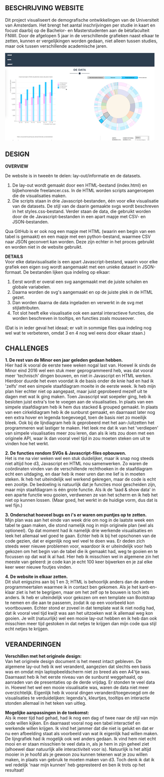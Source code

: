 **BESCHRIJVING WEBSITE**
----------------  
Dit project visualiseert de demografische ontwikkelingen van de Universiteit van Amsterdam. Het brengt het aantal inschrijvingen per studie in kaart en focust daarbij op de Bachelor- en Masterstudenten aan de bètafaculteit FNWI. Door de afgelopen 5 jaar in de verschillende grafieken naast elkaar te zetten, kunnen er vergelijkingen worden gedaan, niet alleen tussen studies, maar ook tussen verschillende academische jaren.

![Website](doc/finalv3.png)

**DESIGN**
----------------  
**OVERVIEW**

De website is in tweeën te delen: lay-out/informatie en de datasets.
1. De lay-out wordt gemaakt door een HTML-bestand (index.html) en bijbehorende freelancer.css. In de HTML worden scripts aangeroepen die de visualisaties maken.
2. Die scripts staan in drie Javascript-bestanden, één voor elke visualisatie van de datasets. De stijl van de daarin gemaakte svgs wordt beschreven in het styles.css-bestand. Verder staan de data, die gebruikt worden door de de Javascript-bestanden in een apart mapje met CSV- en JSON-bestanden.

Qua GitHub is er ook nog een mapje met HTML (waarin een begin van een tabel is gemaakt) en een mapje met een python-bestand, waarmee CSV naar JSON geconvert kan worden. Deze zijn echter in het proces gebruikt en worden niet in de website gebruikt.

**DETAILS**  
Voor elke datavisualisatie is een apart Javascript-bestand, waarin voor elke grafiek een eigen svg wordt aangemaakt met een unieke dataset in JSON-formaat. De bestanden lijken qua indeling op elkaar: 
1. Eerst wordt er overal een svg aangemaakt met de juiste schalen en globale variabelen. 
2. Daarna worden de svg's aangemaakt en op de juiste plek in de HTML gezet. 
3. Dan worden daarna de data ingeladen en verwerkt in de svg met stijlattributen. 
4. Tot slot heeft elke visualisatie ook een aantal interactieve functies, die worden beschreven in tooltips, en functies zoals mouseover.

(Dat is in ieder geval het ideaal; er valt in sommige files qua indeling nog wel wat te verbeteren, omdat 3 en 4 nog wel eens door elkaar staan.)

**CHALLENGES**
----------------  
**1. De rest van de Minor een jaar geleden gedaan hebben.**  
Hier had ik vooral de eerste twee weken nogal last van. Hoewel ik sinds de Minor eind 2016 wel een stuk meer geprogrammeerd heb, was dat vooral meer 'technisch' dingen bouwen, en niet in Javascript en HTML werken. Hierdoor duurde het even voordat ik de basis onder de knie had en had ik 'zelfs' met een simpele staafdiagram moeite in de eerste week. Ik heb mijn plan hier echter niet op aangepast, maar juist geprobeerd mezelf uit te dagen met wat ik ging maken. Toen Javascript wat soepeler ging, heb ik besloten juist extra's toe te voegen aan de visualisaties. In plaats van een simpele staafdiagram heb ik hem dus stacked & grouped gemaakt. In plaats van een cirkeldiagram heb ik de sunburst gemaakt, en daarnaast later nog een extra hover en legenda toegevoegd, toen de basis niet zo moeilijk bleek. Ook bij de lijndiagram heb ik geprobeerd met het aan-/uitzetten het programmeren wat lastiger te maken. Het leek me dat ik van het 'verdiepen' van simpele visualisaties meer zou leren, dan als ik iets zou doen met een originele API, waar ik dan vooral veel tijd in zou moeten steken om uit te vinden hoe het werkt.

**2. De functies rondom SVGs & Javascript-files opbouwen.**  
Het is me na vier weken wel een stuk duidelijker, maar ik snap nog steeds niet altijd hoe d3, Javascript en HTML nou samenwerken. Zo waren de coördinaten vinden van de verschillende rechthoeken in de staafdiagram echt een uitdaging, en daar heb ik meer uren dan me lief is in moeten steken. Ik heb het uiteindelijk wel werkend gekregen, maar de code is echt een zooitje. De bedoeling is natuurlijk dat je functies mooi gescheiden zijn, maar mijn staafdiagram is één grote functie. Als ik de 'laad & show data' in een aparte functie wou gooien, verdwenen ze van het scherm en ik heb het niet op kunnen lossen. (Maar goed, het werkt in de huidige vorm, dus dat is wel fijn.)

**3. Onderschat hoeveel bugs en i's er waren om puntjes op te zetten.**  
Mijn plan was aan het einde van week drie om nog in de laatste week een tabel te gaan maken, die stond namelijk nog in mijn originele plan (wel als optioneel). Op dat moment had ik namelijk drie werkende visualisaties en leek het allemaal wel goed te gaan. Echter heb ik bij het opschonen van de code gezien, dat er eigenlijk nog wel veel te doen was. Er deden zich steeds weer nieuwe problemen voor, waardoor ik er uiteindelijk voor heb gekozen om het begin van de tabel die ik gemaakt had, weg te gooien en te focussen op dat wat ik al had. Hier heb ik misschien wel in algemene zin het meeste van geleerd: je code kan je echt 100 keer bijwerken en je zal elke keer weer nieuwe foutjes vinden.

**4. De website in elkaar zetten.**  
Dit sluit enigszins aan bij 1 en 3; HTML is behoorlijk anders dan de andere programmeertalen waarmee ik in contact ben gekomen. Als je het kant-en-klaar ziet is het te begrijpen, maar om het zelf op te bouwen is toch iets anders. Ik heb er uiteindelijk voor gekozen om een template van Bootstrap te nemen en die aan te passenm, zodat ik op een voorbeeld kon voortbouwen. Echter stond er zoveel in dat template wat ik niet nodig had, dat ik vooral veel tijd kwijt was aan het uitzoeken wat ik allemaal weg kon gooien. Je wilt (natuurlijk) wel een mooie lay-out hebben en ik heb dan ook misschien meer tijd gestoken in dat netjes te krijgen dan mijn code qua stijl echt netjes te krijgen.

**VERANDERINGEN**
------------------
**Verschillen met het originele design:**  
Van het originele design document is het meest intact gebleven. De algemene lay-out heb ik wel veranderd, aangezien dat slechts een basis was en omdat mijn laptopbeeldscherm niet zo breed als een A4'tje was. Daarnaast heb ik het eerste niveau van de sunburst weggehaald, op aanraden van de presentaties op de derde vrijdag. Er stonden te veel data in. Hoewel het wel een mooie visualisatie was, waren de data niet meer overzichtelijk. Eigenlijk heb ik vooral dingen veranderd/toegevoegd om de visualisaties te verduidelijken: legenda's, kleurtjes, tooltips en interactie stonden allemaal in het teken van uitleg. 

**Mogelijke aanpassingen in de toekomst:**  
Als ik meer tijd had gehad, had ik nog een dag of twee naar de stijl van mijn code willen kijken. En daarnaast vooral nog een tabel interactief en werkende willen krijgen. Ik vind het jammer dat die niet is gelukt en dat er nu een afbeelding staat als voorbeeld van wat ik eigenlijk had willen maken. De lijngrafiek had ik mogelijk ook wel anders gedaan. Ik vind hem niet echt mooi en er staan misschien te veel data in, als je hem in zijn geheel ziet (alhoewel daar natuurlijk alle interactiviteit voor is). Natuurlijk is het altijd mooier in je hoofd als je gewoon zou kunnen tekenen wat je zou willen maken, in plaats van gebruik te moeten maken van d3. Toch denk ik dat ik wel redelijk 'naar mijn kunnen' heb gepresteerd en ben ik trots op het resultaat! 

